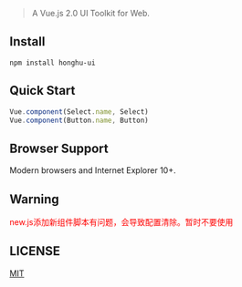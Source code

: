 > A Vue.js 2.0 UI Toolkit for Web.

## Install
```shell
npm install honghu-ui
```

## Quick Start
``` javascript
Vue.component(Select.name, Select)
Vue.component(Button.name, Button)
```

## Browser Support
Modern browsers and Internet Explorer 10+.

## Warning

<p style="color: red">new.js添加新组件脚本有问题，会导致配置清除。暂时不要使用</p>

## LICENSE
[MIT](LICENSE)
